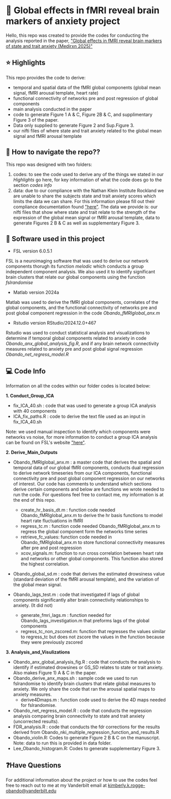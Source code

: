# :brain: Global effects in fMRI reveal brain markers of anxiety project
Hello, this repo was created to provide the codes for conducting the analysis reported in the paper, ["Global effects in fMRI reveal brain markers of state and trait anxiety (Medirxn 2025)"](https://www.medrxiv.org/content/10.1101/2025.07.15.25331571v1#:~:text=Results%3A%20We%20observe%20that%20the,tied%20to%20the%20anxious%20experience.)

## ⭐ Highlights
This repo provides the code to derive:
- temporal and spatial data of the fMRI global components (global mean signal, fMRI arousal template, heart rate)
- functional connectivity of networks pre and post regression of global components
- main analysis conducted in the paper
- code to generate Figure 1 A & C, Figure 2B & C, and supplimentary Figure 3 of the paper.
- Data only supplied to generate Figure 2 and Sup.Figure 3.
- our nifti files of where state and trait anxiety related to the global mean signal and fMRI arousal template

## 📑 How to navigate the repo??

This repo was designed with two folders: 

1. codes: to see the code used to derive any of the things we stated in our *Highlights* go here, for key information of what the code does go to the section  *codes info*
2. data: due to our compliance with the Nathan Klein Institute Rockland we are unable to share the subjects state and trait anxiety scores which limits the data we can share. For this information please fill out their compliance documentation found ["here"](http://fcon_1000.projects.nitrc.org/indi/enhanced/sharing_phenotypic.html). The data we provide is: our nifti files that show where state and trait relate to the strength of the expression of the global mean signal or fMRI arousal template, data to generate Figures 2 B & C as well as supplementary Figure 3.

## 🧭 Software used in this project

- FSL version 6.0.5.1

FSL is a neuroimaging software that was used to derive our network components thorugh its function *melodic* which conducts a group independent component analysis. We also used it to identify significant brain clusters that relate our global components using the function *fslrandomise*

- Matlab version 2024a

Matlab was used to derive the fMRI global components, correlates of the global components, and the functional connectivity of networks pre and post global component regression in the code *Obando_fMRIglobal_anx.m*

- Rstudio version RStudio/2024.12.0+467

Rstudio was used to conduct statistical analysis and visualizations to determine if temporal global components related to anxiety in code *Obando_anx_global_analysis_fig.R*, and if any brain network connectivity measures related to anxiety pre and post global signal regression *Obando_net_regress_model.R*

## 💻 Code Info

Information on all the codes within our folder codes is located below:

**1. Conduct_Group_ICA**
 - fix_ICA_40.sh : code that was used to generate a group ICA analysis with 40 components
 - ICA_fix_paths.R : code to derive the text file used as an input in fix_ICA_40.sh

Note: we used manual inspection to identify which components were networks vs noise, for more information to conduct a group ICA analysis can be found on FSL's website ["here"](https://web.mit.edu/fsl_v5.0.10/fsl/doc/wiki/MELODIC.html).

**2. Derive_Main_Outputs**

- Obando_fMRIglobal_anx.m : a master code that derives the spatial and temporal data of our global fMRI components, conducts dual regression to derive network timeseries from our ICA components, functional connectivity pre and post global component regression on our networks of interest. Our code has comments to understand which sections derive certain components and below are functions we wrote needed to run the code. For questions feel free to contact me, my information is at the end of this repo.
  - create_hr_basis_dt.m : function code needed Obando_fMRIglobal_anx.m to derive the hr basis functions to model heart rate fluctuations in fMRI
  - regress_tc.m : function code needed Obando_fMRIglobal_anx.m to regress the global component form the networks time series
  - retrieve_fc_values: function code needed in Obando_fMRIglobal_anx.m to store functional connectivity measures after pre and post regression
  - xcov_signals.m: function to run cross correlation between heart rate and networks or other global components. This function also stored the highest correlation. 
   
- Obando_global_sd.m : code that derives the estimated drowsiness value (standard deviation of the fMRI arousal template), and the variation of the global mean signal.
- Obando_lags_test.m : code that investigated if lags of global components significantly alter brain connectivity relationships to anxiety. (It did not)
  - generate_fmri_lags.m : function needed for Obando_lags_investigation.m that preforms lags of the global components
  - regress_tc_non_zscored.m: function that regresses the values similar to regress_tc but does not zscore the values in the function because they were previously zscored

**3. Analysis_and_Visulizations**

- Obando_anx_global_analysis_fig.R : code that conducts the analysis to identify if estimated drowsines or GS_SD relates to state or trait anxiety. Also makes Figure 1) A & C in the paper.
- Obando_derive_anx_maps.sh : sample code we used to run fslrandomise to identify brain clusters that relate global measures to anxiety. We only share the code that ran the arousal spatial maps to anxiety measures.
  - derive4Dmaps.m : function code used to derive the 4D maps needed for fslrandomise.
- Obando_net_regress_model.R : code that conducts the regression analysis comparing brain connectivity to state and trait anxiety (uncorrected results).
- FDR_analysis.R : code that conducts the fdr corrections for the results derived from Obando_nki_multiple_regression_function_and_results.R
- Obando_violin.R: Codes to generate Figure 2 B & C on the manuscript. Note: data to run this is provided in data folder.
- Lee_Obando_histogram.R: Codes to generate supplementary Figure 3.

## ❓Have Questions

For additional information about the project or how to use the codes feel free to reach out to me at my Vanderbilt email at kimberly.k.rogge-obando@vanderbilt.edu


   









